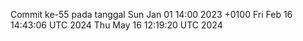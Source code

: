Commit ke-55 pada tanggal Sun Jan 01 14:00 2023 +0100
Fri Feb 16 14:43:06 UTC 2024
Thu May 16 12:19:20 UTC 2024
